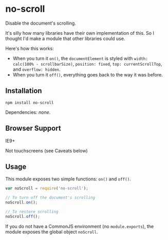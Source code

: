 # no-scroll

Disable the document's scrolling.

It's silly how many libraries have their own implementation of this.
So I thought I'd make a module that other libraries could use.

Here's how this works:
- When you turn it `on()`, the `documentElement` is styled with `width: calc(100% - scrollbarSize)`, `position: fixed`, `top: currentScrollTop`, and `overflow: hidden`.
- When you turn it `off()`, everything goes back to the way it was before.

## Installation

```
npm install no-scroll
```

Dependencies: *none*.

## Browser Support

IE9+

Not touchscreens (see Caveats below)

## Usage

This module exposes two simple functions: `on()` and `off()`.

```js
var noScroll = require('no-scroll');

// To turn off the document's scrolling
noScroll.on();

// To restore scrolling
noScroll.off();
```

If you do not have a CommonJS environment (no `module.exports`), the module
exposes the global object `noScroll`.

